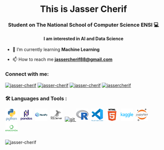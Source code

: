 <h1 align="center">This is Jasser Cherif</h1>
<h3 align="center">Student on The National School of Computer Science ENSI 💻</h3>
<h4 align="center">I am interested in AI and Data Science </h4>

- 🌱 I’m currently learning **Machine Learning**

- 📫 How to reach me **jassercherif88@gmail.com**

<h3 align="left">Connect with me:</h3>
<p align="left">
<a href="https://www.linkedin.com/in/jasser-cherif-a74037255/" target="blank"><img align="center" src="https://cdn.jsdelivr.net/npm/simple-icons@3.0.1/icons/linkedin.svg" alt="jasser-cherif" height="30" width="40" /></a>
<a href="https://www.facebook.com/jasser.cherif.79/" target="blank"><img align="center" src="https://cdn.jsdelivr.net/npm/simple-icons@3.0.1/icons/facebook.svg" alt="jasser-cherif" height="30" width="40" /></a>
<a href="https://www.instagram.com/jasser.cherif/?hl=fr" target="blank"><img align="center" src="https://cdn.jsdelivr.net/npm/simple-icons@3.0.1/icons/instagram.svg" alt="jasser-cherif" height="30" width="40" /></a>
<a href="https://www.kaggle.com/jassercherif" target="blank"><img align="center" src="https://cdn.jsdelivr.net/npm/simple-icons@3.0.1/icons/kaggle.svg" alt="jassercherif" height="30" width="40" /></a>
</p>

### :hammer_and_wrench: Languages and Tools :
<div>
     <img src="https://github.com/devicons/devicon/blob/master/icons/python/python-original-wordmark.svg" title="Python" alt="Python" width="40" height="40"/>&nbsp;
     <img src="https://github.com/devicons/devicon/blob/master/icons/pandas/pandas-original-wordmark.svg" title="Pandas" alt="Pandas" width="40" height="40"/>&nbsp;
     <img src="https://github.com/devicons/devicon/blob/master/icons/numpy/numpy-original-wordmark.svg" title="Numpy" alt="Numpy" width="40" height="40"/>&nbsp;
     <img src="https://github.com/devicons/devicon/blob/master/icons/microsoftsqlserver/microsoftsqlserver-plain-wordmark.svg" title="MSSQL Server" alt="MSSQL Server" width="40" height="40"/>&nbsp;
  <a href="https://git-scm.com/" target="_blank"> <img src="https://www.vectorlogo.zone/logos/git-scm/git-scm-icon.svg" alt="git" width="40" height="40"/> </a>
     <img src="https://github.com/devicons/devicon/blob/master/icons/r/r-original.svg" title="R" alt="R" width="40" height="40"/>&nbsp;
     <img src="https://github.com/devicons/devicon/blob/master/icons/vscode/vscode-original-wordmark.svg" title="Vscode" alt="Vscode" width="40" height="40"/>&nbsp;
     <img src="https://github.com/devicons/devicon/blob/master/icons/html5/html5-original-wordmark.svg " title="HTML" alt="HTML" width="40" height="40"/>&nbsp;
     <img src="https://github.com/devicons/devicon/blob/master/icons/kaggle/kaggle-original-wordmark.svg" title="kaggle" alt=" " width="40" height="40"/>&nbsp;
     <img src="https://github.com/devicons/devicon/blob/master/icons/jupyter/jupyter-original-wordmark.svg" title="Jupyter" alt="Jupyter" width="40"height="40"/>&nbsp;
     <img src="https://github.com/devicons/devicon/blob/master/icons/anaconda/anaconda-original-wordmark.svg" title="Anaconda" alt="Anaconda" width="40"height="40"/>&nbsp;
   </div>
<p><img align="left" src="https://github-readme-stats.vercel.app/api/top-langs?username=jasser-cherif&show_icons=true&locale=en&layout=compact" alt="jasser-cherif" /></p>
